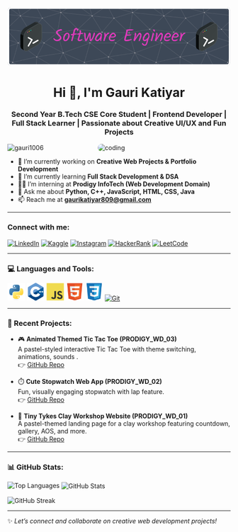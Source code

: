 ![logo](https://github.com/Gauri1006/Gauri1006/blob/main/github-header-image%20(1).png)

<h1 align="center">Hi 👋, I'm Gauri Katiyar</h1>
<h3 align="center">Second Year B.Tech CSE Core Student | Frontend Developer | Full Stack Learner | Passionate about Creative UI/UX and Fun Projects</h3>

<img align="right" alt="coding" width="300" style="border-radius:10px;" src="https://media.tenor.com/6JptszQgCnkAAAAi/text-work.gif">

<p align="left"> <img src="https://komarev.com/ghpvc/?username=gauri1006&label=Profile%20views&color=0e75b6&style=flat" alt="gauri1006" /> </p>

- 🔭 I’m currently working on **Creative Web Projects & Portfolio Development**
- 🌱 I’m currently learning **Full Stack Development & DSA**
- 👩‍💻 I’m interning at **Prodigy InfoTech (Web Development Domain)**
- 💬 Ask me about **Python, C++, JavaScript, HTML, CSS, Java**
- 📫 Reach me at **gaurikatiyar809@gmail.com**

---

<h3 align="left">Connect with me:</h3>
<p align="left">
<a href="https://linkedin.com/in/gauri-katiyar-684191348" target="blank"><img align="center" src="https://raw.githubusercontent.com/rahuldkjain/github-profile-readme-generator/master/src/images/icons/Social/linked-in-alt.svg" alt="LinkedIn" height="30" width="40" /></a>
<a href="https://kaggle.com/gaurikatiyar1006" target="blank"><img align="center" src="https://raw.githubusercontent.com/rahuldkjain/github-profile-readme-generator/master/src/images/icons/Social/kaggle.svg" alt="Kaggle" height="30" width="40" /></a>
<a href="https://instagram.com/tiny_tykes_craft" target="blank"><img align="center" src="https://raw.githubusercontent.com/rahuldkjain/github-profile-readme-generator/master/src/images/icons/Social/instagram.svg" alt="Instagram" height="30" width="40" /></a>
<a href="https://www.hackerrank.com/gaurikatiyar1006" target="blank"><img align="center" src="https://raw.githubusercontent.com/rahuldkjain/github-profile-readme-generator/master/src/images/icons/Social/hackerrank.svg" alt="HackerRank" height="30" width="40" /></a>
<a href="https://www.leetcode.com/gauri_katiyar1006" target="blank"><img align="center" src="https://raw.githubusercontent.com/rahuldkjain/github-profile-readme-generator/master/src/images/icons/Social/leet-code.svg" alt="LeetCode" height="30" width="40" /></a>
</p>

---

<h3 align="left">💻 Languages and Tools:</h3>
<p align="left">
  <a href="https://www.python.org" target="_blank"><img src="https://raw.githubusercontent.com/devicons/devicon/master/icons/python/python-original.svg" alt="Python" width="40" height="40"/></a>
  <a href="https://www.w3schools.com/cpp/" target="_blank"><img src="https://raw.githubusercontent.com/devicons/devicon/master/icons/cplusplus/cplusplus-original.svg" alt="C++" width="40" height="40"/></a>
  <a href="https://developer.mozilla.org/en-US/docs/Web/JavaScript" target="_blank"><img src="https://raw.githubusercontent.com/devicons/devicon/master/icons/javascript/javascript-original.svg" alt="JavaScript" width="40" height="40"/></a>
  <a href="https://developer.mozilla.org/en-US/docs/Web/HTML" target="_blank"><img src="https://raw.githubusercontent.com/devicons/devicon/master/icons/html5/html5-original.svg" alt="HTML" width="40" height="40"/></a>
  <a href="https://developer.mozilla.org/en-US/docs/Web/CSS" target="_blank"><img src="https://raw.githubusercontent.com/devicons/devicon/master/icons/css3/css3-original.svg" alt="CSS" width="40" height="40"/></a>
  <a href="https://git-scm.com/" target="_blank"><img src="https://www.vectorlogo.zone/logos/git-scm/git-scm-icon.svg" alt="Git" width="40" height="40"/></a>
</p>

---

<h3 align="left">🚀 Recent Projects:</h3>

- 🎮 **Animated Themed Tic Tac Toe (PRODIGY_WD_03)**  
  A pastel-styled interactive Tic Tac Toe with theme switching, animations, sounds .  
  👉 [GitHub Repo](https://github.com/Gauri1006/PRODIGY_WD_03)

- ⏱️ **Cute Stopwatch Web App (PRODIGY_WD_02)**  
  Fun, visually engaging stopwatch with lap feature.  
  👉 [GitHub Repo](https://github.com/Gauri1006/PRODIGY_WD_02)

- 🧶 **Tiny Tykes Clay Workshop Website (PRODIGY_WD_01)**  
  A pastel-themed landing page for a clay workshop featuring countdown, gallery, AOS, and more.  
  👉 [GitHub Repo](https://github.com/Gauri1006/tiny-tykes-clay-workshop)

---

<h3 align="left">📊 GitHub Stats:</h3>

<p><img align="left" src="https://github-readme-stats.vercel.app/api/top-langs?username=gauri1006&show_icons=true&locale=en&layout=compact" alt="Top Languages" /></p>

<p>&nbsp;<img align="center" src="https://github-readme-stats.vercel.app/api?username=gauri1006&show_icons=true&locale=en" alt="GitHub Stats" /></p>

<p><img align="center" src="https://github-readme-streak-stats.herokuapp.com/?user=gauri1006&" alt="GitHub Streak" /></p>

---

✨ *Let’s connect and collaborate on creative web development projects!*
